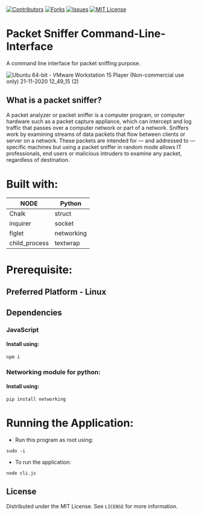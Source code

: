[![Contributors][contributors-shield]][contributors-url]
[![Forks][forks-shield]][forks-url]
[![Issues][issues-shield]][issues-url]
[![MIT License][license-shield]][license-url]

# Packet Sniffer Command-Line-Interface
A command line interface for packet sniffing purpose.

![Ubuntu 64-bit - VMware Workstation 15 Player (Non-commercial use only) 21-11-2020 12_49_15 (2)](https://user-images.githubusercontent.com/43717493/99870578-32db8e00-2bfa-11eb-9bbe-2320ca8bd3e2.png)


## What is a packet sniffer?

A packet analyzer or packet sniffer is a computer program, or computer hardware such as a packet capture appliance, which can intercept and log traffic that passes over a computer network or part of a network. Sniffers work by examining streams of data packets that flow between clients or server on a network. These packets are intended for — and addressed to — specific machines but using a packet sniffer in random mode allows IT professionals, end users or malicious intruders to examine any packet, regardless of destination.

# Built with:

| NODE  | Python |
| ------------- | ------------- |
| Chalk  | struct  |
| inquirer  | socket  |
| figlet  | networking  |
| child_process | textwrap  |

# Prerequisite:

## Preferred Platform -  Linux

## Dependencies


### JavaScript
#### Install using:
```
npm i
```


### Networking module for python:
#### Install using:
```
pip install networking
```



# Running the Application:

- Run this program as root using:
```
sudo -i
```
- To run the application:
```
node cli.js
```

## License
Distributed under the MIT License. See `LICENSE` for more information.



[contributors-shield]: https://img.shields.io/github/contributors/23subbhashit/Command-Line-Interface.svg?style=flat-square
[contributors-url]: https://github.com/23subbhashit/Command-Line-Interface/graphs/contributors
[forks-shield]: https://img.shields.io/github/forks/23subbhashit/Command-Line-Interface.svg?style=flat-square
[forks-url]: https://github.com/23subbhashit/Command-Line-Interface/network/members
[issues-shield]: https://img.shields.io/github/issues/23subbhashit/Command-Line-Interface.svg?style=flat-square
[issues-url]: https://github.com/23subbhashit/Command-Line-Interface/issues
[license-shield]: https://img.shields.io/github/license/23subbhashit/Command-Line-Interface.svg?style=flat-square
[license-url]: https://github.com/23subbhashit/Command-Line-Interface/blob/master/LICENSE.txt
